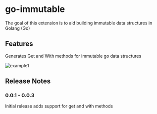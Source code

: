 # go-immutable

The goal of this extension is to aid building immutable data structures in Golang (Go)

## Features
Generates Get and With methods for immutable go data structures

![example1](https://raw.githubusercontent.com/marcus-orchard/go-immutable/main/example1.webp)

## Release Notes


### 0.0.1 - 0.0.3

Initial release adds support for get and with methods

